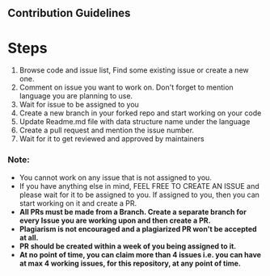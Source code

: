 ## Contribution Guidelines

# Steps

1. Browse code and issue list, Find some existing issue or create a new one.
2. Comment on issue you want to work on. Don't forget to mention language you are planning to use.
3. Wait for issue to be assigned to you
4. Create a new branch in your forked repo and start working on your code
5. Update Readme.md file with data structure name
under the language
6. Create a pull request and mention the issue number.
7. Wait for it to get reviewed and approved by maintainers

### Note:

- You cannot work on any issue that is not assigned to you.
- If you have anything else in mind, FEEL FREE TO CREATE AN ISSUE and please wait for it to be assigned to you. If assigned to you, then you can start working on it and create a PR.
- **All PRs must be made from a Branch. Create a separate branch for every Issue you are working upon and then create a PR.**
- **Plagiarism is not encouraged and a plagiarized PR won't be accepted at all.**
- **PR should be created within a week of you being assigned to it.**
- **At no point of time, you can claim more than 4 issues i.e. you can have at max 4 working issues, for this repository, at any point of time.**

